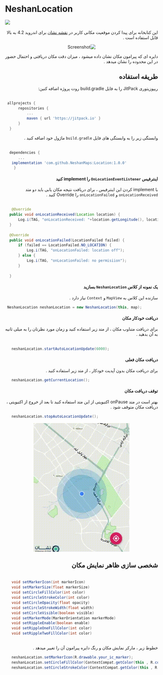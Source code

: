 # NeshanLocation
[![](https://jitpack.io/v/NeshanMaps/Location.svg)](https://jitpack.io/#NeshanMaps/Location)


<div dir=rtl>
  
  این کتابخانه برای پیدا کردن موقعیت مکانی کاربر در [نقشه نشان](https://developers.neshan.org/) برای اندروید 4.2 به بالا قابل استفاده است .

<div align=center>
  
   ![Screenshot](https://github.com/NeshanMaps/NeshanLocation/blob/master/resources/location.png)
  
</div>

دایره ای که پیرامون مکان نشان داده میشود ، میزان دقت مکان دریافتی و احتمال حضور در این محدوده را نشان میدهد .



## طریقه استفاده
ریپوزیتوری JitPack را به فایل build.gradle روت پروژه اضافه کنین:

<div dir=ltr>

  ```gradle
  
   allprojects {
		repositories {
			...
			maven { url 'https://jitpack.io' }
		}
	}
  
  ```
</div>

وابستگی زیر را به وابستگی های فایل `build.gradle` ماژول خود اضافه کنید .

  

<div dir=ltr>

  ```gradle
  
    dependencies {
        ...
   	 implementation 'com.github.NeshanMaps:Location:1.0.0'
      }
  
  ```
</div>

#### اینترفیس `OnLocationEventListener` را implement کنید
با implement کردن این اینترفیس ، برای دریافت نتیجه مکان یابی باید دو متد `onLocationReceived` و `onLocationFailed` را Override کنید . 
  
  <div dir=ltr>
  
  ```java
  
     @Override
    public void onLocationReceived(Location location) {
        Log.i(TAG, "onLocationReceived: "+location.getLongitude(), location.getLatitude());
    }

    @Override
    public void onLocationFailed(LocationFailed failed) {
        if (failed == LocationFailed.NO_LOCATION) {
            Log.i(TAG, "onLocationFailed: location off");
        } else {
            Log.i(TAG, "onLocationFailed: no permisiion");
        }

    }
  
  ```
  
  </div>
  
  #### یک نمونه از کلاس `NeshanLocation` بسازید
سازنده این کلاس به `MapView` و `Context` نیاز دارد .
<div dir=ltr>
  
  ```java
   NeshanLocation neshanLocation = new NeshanLocation(this, map);
  ```
  
  </div>
  
  #### دریافت خودکار مکان
   برای دریافت متناوب مکان ، از متد زیر استفاده کنید و زمان مورد نظرتان را به میلی ثانیه به آن بدهید .
    <div dir=ltr>
  
  ```java
  
     neshanLocation.startAutoLocationUpdate(6000);

  ```
  
  </div>

 
 #### دریافت مکان فعلی
 برای دریافت مکان بدون آپدیت خودکار ، از متد زیر استفاده کنید .
 
 <div dir=ltr>
  
  ```java
     neshanLocation.getCurrentLocation();

  ```
  
  </div>
  
  #### توقف دریافت مکان
  بهتر است در متد onPause اکتیویتی از این متد استفاده کنید تا بعد از خروج از اکتیویتی ، دریافت مکان متوقف شود .
  
   <div dir=ltr>
  
  ```java
     neshanLocation.stopAutoLocationUpdate();

  ```
  
  </div>
  

  <div align=center>
  
   ![Screenshot](https://github.com/NeshanMaps/Location/blob/master/resources/location.gif)
  
</div>
   
   ## شخصی سازی ظاهر نمایش مکان
  
  <div dir=ltr>
  
  ```java

     void setMarkerIcon(int markerIcon)
     void setMarkerSize(float markerSize)
     void setCircleFillColor(int color)
     void setCircleStrokeColor(int color)
     void setCircleOpacity(float opacity)
     void setCircleStrokeWidth(float width)
     void setCircleVisible(boolean visible)
     void setMarkerMode(MarkerOrientation markerMode)
     void setRippleEnable(boolean enable)
     void setRippleOneFillColor(int color)
     void setRippleTwoFillColor(int color) 
    

  ```
  
  </div>
 
  
  خطوط زیر ، مارکر نمایش مکان و رنگ دایره پیرامون آن را تغییر میدهد .
  
  <div dir=ltr>
  
  ```java
     neshanLocation.setMarkerIcon(R.drawable.your_ic_marker);
     neshanLocation.setCircleFillColor(ContextCompat.getColor(this , R.color.your_color));
     neshanLocation.setCircleStrokeColor(ContextCompat.getColor(this , R.color.your_color));

  ```
  
  </div>
  
 
  
</div>
